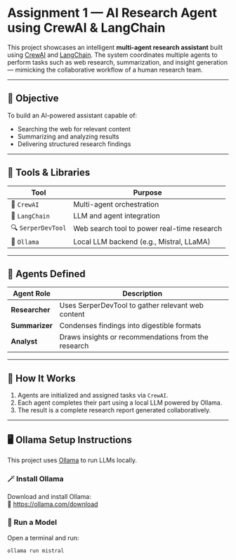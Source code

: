# Assignment 1 — AI Research Agent using CrewAI & LangChain

This project showcases an intelligent **multi-agent research assistant** built using [CrewAI](https://docs.crewai.com/) and [LangChain](https://www.langchain.com/). The system coordinates multiple agents to perform tasks such as web research, summarization, and insight generation — mimicking the collaborative workflow of a human research team.

---

## 🧠 Objective

To build an AI-powered assistant capable of:
- Searching the web for relevant content
- Summarizing and analyzing results
- Delivering structured research findings

---

## 🔧 Tools & Libraries

| Tool              | Purpose                                               |
|------------------|-------------------------------------------------------|
| 🧩 `CrewAI`       | Multi-agent orchestration                             |
| 🔗 `LangChain`    | LLM and agent integration                             |
| 🔍 `SerperDevTool`| Web search tool to power real-time research           |
| 🤖 `Ollama`       | Local LLM backend (e.g., Mistral, LLaMA)              |

---

## 👥 Agents Defined

| Agent Role | Description |
|------------|-------------|
| **Researcher** | Uses SerperDevTool to gather relevant web content |
| **Summarizer** | Condenses findings into digestible formats |
| **Analyst** | Draws insights or recommendations from the research |

---

## 🚀 How It Works

1. Agents are initialized and assigned tasks via `CrewAI`.
2. Each agent completes their part using a local LLM powered by Ollama.
3. The result is a complete research report generated collaboratively.

---

## 🖥️ Ollama Setup Instructions

This project uses [Ollama](https://ollama.com) to run LLMs locally.

### 🪄 Install Ollama

Download and install Ollama:  
🔗 https://ollama.com/download

### 🧠 Run a Model

Open a terminal and run:

```bash
ollama run mistral
